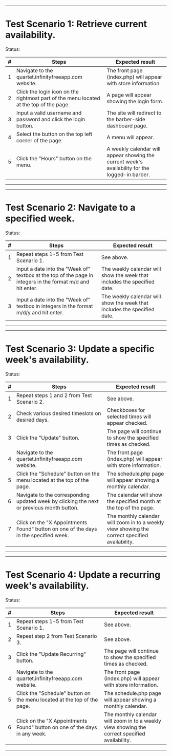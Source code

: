 ****************************************
# Test Scenario 1: Retrieve current availability.
Status: 

| # | Steps | Expected result |
| --- | --- | --- |
| 1 | Navigate to the quartet.infinityfreeapp.com website. | The front page (index.php) will appear with store information. |
| 2 | Click the login icon on the rightmost part of the menu located at the top of the page. | A page will appear showing the login form. |
| 3 | Input a valid username and password and click the login button. | The site will redirect to the barber-side dashboard page. |
| 4 | Select the button on the top left corner of the page. | A menu will appear. |
| 5 | Click the "Hours" button on the menu. | A weekly calendar will appear showing the current week's availability for the logged-in barber. |

****************************************

****************************************
# Test Scenario 2: Navigate to a specified week.
Status: 

| # | Steps | Expected result |
| --- | --- | --- |
| 1 | Repeat steps 1-5 from Test Scenario 1. | See above. |
| 2 | Input a date into the "Week of" textbox at the top of the page in integers in the format m/d and hit enter. | The weekly calendar will show the week that includes the specified date. |
| 3 | Input a date into the "Week of" textbox in integers in the format m/d/y and hit enter. | The weekly calendar will show the week that includes the specified date. |

****************************************

****************************************
# Test Scenario 3: Update a specific week's availability.
Status: 

| # | Steps | Expected result |
| --- | --- | --- |
| 1 | Repeat steps 1 and 2 from Test Scenario 2. | See above. |
| 2 | Check various desired timeslots on desired days. | Checkboxes for selected times will appear checked. |
| 3 | Click the "Update" button. | The page will continue to show the specified times as checked. |
| 4 | Navigate to the quartet.infinityfreeapp.com website. | The front page (index.php) will appear with store information. |
| 5 | Click the "Schedule" button on the menu located at the top of the page. | The schedule.php page will appear showing a monthly calendar. |
| 6 | Navigate to the corresponding updated week by clicking the next or previous month button. | The calendar will show the specified month at the top of the page. | 
| 7 | Click on the "X Appointments Found" button on one of the days in the specified week. | The monthly calendar will zoom in to a weekly view showing the correct specified availability. |

****************************************

****************************************
# Test Scenario 4: Update a recurring week's availability.
Status: 

| # | Steps | Expected result |
| --- | --- | --- |
| 1 | Repeat steps 1-5 from Test Scenario 1. | See above. |
| 2 | Repeat step 2 from Test Scenario 3. | See above. |
| 3 | Click the "Update Recurring" button. | The page will continue to show the specified times as checked. |
| 4 | Navigate to the quartet.infinityfreeapp.com website. | The front page (index.php) will appear with store information. |
| 5 | Click the "Schedule" button on the menu located at the top of the page. | The schedule.php page will appear showing a monthly calendar. |
| 6 | Click on the "X Appointments Found" button on one of the days in any week. | The monthly calendar will zoom in to a weekly view showing the correct specified availability. |

****************************************